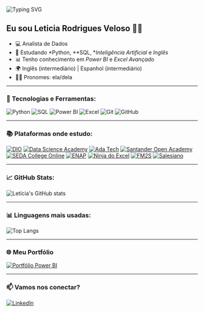![Typing SVG](https://readme-typing-svg.herokuapp.com?font=Fira+Code&size=24&duration=3000&pause=1000&color=FFD700&center=true&vCenter=true&width=500&lines=Olá!+Seja+bem+vindo!👋)

## Eu sou Leticia Rodrigues Veloso 👩‍💻

- 💻 Analista de Dados  
- 🧠 Estudando *Python, **SQL, **Inteligência Artificial* e *Inglês*  
- 📊 Tenho conhecimento em *Power BI* e *Excel Avançado*  
- 🌍 Inglês (intermediário) | Espanhol (intermediário)  
- 👩‍💻 Pronomes: ela/dela  

---

### 🚀 Tecnologias e Ferramentas:

![Python](https://img.shields.io/badge/-Python-3776AB?style=for-the-badge&logo=python&logoColor=white)
![SQL](https://img.shields.io/badge/-SQL-4479A1?style=for-the-badge&logo=postgresql&logoColor=white)
![Power BI](https://img.shields.io/badge/-PowerBI-F2C811?style=for-the-badge&logo=powerbi&logoColor=black)
![Excel](https://img.shields.io/badge/-Excel-217346?style=for-the-badge&logo=microsoft-excel&logoColor=white)
![Git](https://img.shields.io/badge/-Git-F05032?style=for-the-badge&logo=git&logoColor=white)
![GitHub](https://img.shields.io/badge/-GitHub-181717?style=for-the-badge&logo=github&logoColor=white)

---

### 📚 Plataformas onde estudo:


[![DIO](https://img.shields.io/badge/DIO-F20089?style=for-the-badge&logo=OpenAI&logoColor=white)](https://www.dio.me/)
[![Data Science Academy](https://img.shields.io/badge/DSA-0C7BDC?style=for-the-badge&logo=GoogleAnalytics&logoColor=white)](https://www.datascienceacademy.com.br/)
[![Ada Tech](https://img.shields.io/badge/Ada_Tech-FF6B00?style=for-the-badge&logo=Codeforces&logoColor=white)](https://ada.tech/)
[![Santander Open Academy](https://img.shields.io/badge/Santander_Open_Academy-E60000?style=for-the-badge&logo=Santander&logoColor=white)](https://www.santanderopenacademy.com/)
[![SEDA College Online](https://img.shields.io/badge/SEDA_College_Online-3B5998?style=for-the-badge&logo=GoogleClassroom&logoColor=white)](https://www.sedacollegeonline.com/)
[![ENAP](https://img.shields.io/badge/ENAP-006600?style=for-the-badge&logo=Academia&logoColor=white)](https://www.enap.gov.br/)
[![Ninja do Excel](https://img.shields.io/badge/Ninja_do_Excel-00B050?style=for-the-badge&logo=MicrosoftExcel&logoColor=white)](https://ninjadoexcel.com.br/)
[![FM2S](https://img.shields.io/badge/FM2S-00838F?style=for-the-badge&logo=Leanpub&logoColor=white)](https://www.fm2s.com.br/)
[![Salesiano](https://img.shields.io/badge/Salesiano-C8102E?style=for-the-badge&logo=Academia&logoColor=white)](https://salesiano.br/)

---

### 📈 GitHub Stats:

![Letícia's GitHub stats](https://github-readme-stats.vercel.app/api?username=LeticiaRVeloso&show_icons=true&theme=radical)

---

### 📊 Linguagens mais usadas:

![Top Langs](https://github-readme-stats.vercel.app/api/top-langs/?username=LeticiaRVeloso&layout=compact&theme=radical)

---
### 🌐 Meu Portfólio

[![Portfólio Power BI](https://img.shields.io/badge/Portfólio_Power_BI-F2C811?style=for-the-badge&logo=powerbi&logoColor=black)](https://sites.google.com/view/portflioleticiaveloso/in%C3%ADcio)

---
### 📫 Vamos nos conectar?

[![LinkedIn](https://img.shields.io/badge/LinkedIn-0A66C2?style=for-the-badge&logo=linkedin&logoColor=white)](https://www.linkedin.com/in/leticia-r-veloso/)
